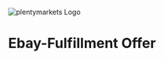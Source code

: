 ![plentymarkets Logo](http://www.plentymarkets.eu/layout/pm/images/logo/plentymarkets-logo.jpg)

# Ebay-Fulfillment Offer
